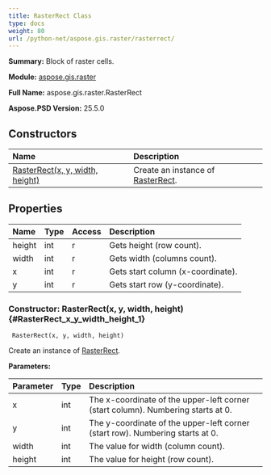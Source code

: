```yaml
---
title: RasterRect Class
type: docs
weight: 80
url: /python-net/aspose.gis.raster/rasterrect/
---
```


**Summary:** Block of raster cells.

**Module:** [aspose.gis.raster](/psd/python-net/aspose.gis.raster/)

**Full Name:** aspose.gis.raster.RasterRect

**Aspose.PSD Version:** 25.5.0

## **Constructors**
| **Name** | **Description** |
| :- | :- |
| [RasterRect(x, y, width, height)](#RasterRect_x_y_width_height_1) | Create an instance of [RasterRect](/psd/python-net/aspose.gis.raster/rasterrect/). |
## **Properties**
| **Name** | **Type** | **Access** | **Description** |
| :- | :- | :- | :- |
| height | int | r | Gets height (row count). |
| width | int | r | Gets width (columns count). |
| x | int | r | Gets start column (x-coordinate). |
| y | int | r | Gets start row (y-coordinate). |


### Constructor: RasterRect(x, y, width, height) {#RasterRect_x_y_width_height_1}


```
 RasterRect(x, y, width, height) 
```

Create an instance of [RasterRect](/psd/python-net/aspose.gis.raster/rasterrect/).

**Parameters:**

| Parameter | Type | Description |
| :- | :- | :- |
| x | int | The x-coordinate of the upper-left corner (start column). Numbering starts at 0. |
| y | int | The y-coordinate of the upper-left corner (start row). Numbering starts at 0. |
| width | int | The value for width (column count). |
| height | int | The value for height (row count). |

